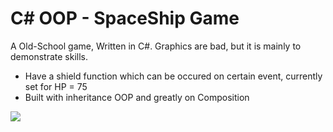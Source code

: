 # C# OOP - SpaceShip Game

A Old-School game, Written in C#. Graphics are bad, but it is mainly to demonstrate skills.<Br>
  <ul> 
    <li>Have a shield function which can be occured on certain event, currently set for HP = 75</li>
    <li>Built with inheritance OOP and greatly on Composition</li>
  </ul>
  
  <img src="GameDemo.gif">
